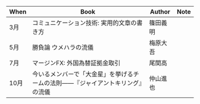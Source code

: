 | When | Book | Author | Note |
|------|------|------|------|
| 3月 | コミュニケーション技術: 実用的文章の書き方 | 篠田義明 ||
| 5月 | 勝負論 ウメハラの流儀 | 梅原大吾 ||
| 7月 | マージンFX: 外国為替証拠金取引 | 尾関高 ||
| 10月 | 今いるメンバーで「大金星」を挙げるチームの法則――『ジャイアントキリング』の流儀 | 仲山進也 ||
